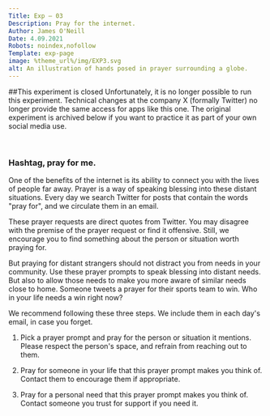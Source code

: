 ```yaml
---
Title: Exp — 03
Description: Pray for the internet.
Author: James O'Neill
Date: 4.09.2021
Robots: noindex,nofollow
Template: exp-page
image: %theme_url%/img/EXP3.svg
alt: An illustration of hands posed in prayer surrounding a globe.
---
```


##This experiment is closed
Unfortunately, it is no longer possible to run this experiment. Technical changes at the company X (formally Twitter) no longer provide the same access for apps like this one. The original experiment is archived below if you want to practice it as part of your own social media use. 

<br> 

### Hashtag, pray for me.  

One of the benefits of the internet is its ability to connect you with the lives of people far away. Prayer is a way of speaking blessing into these distant situations. Every day we search Twitter for posts that contain the words "pray for", and we circulate them in an email.

These prayer requests are direct quotes from Twitter. You may disagree with the premise of the prayer request or find it offensive. Still, we encourage you to find something about the person or situation worth praying for.

But praying for distant strangers should not distract you from needs in your community. Use these prayer prompts to speak blessing into distant needs. But also to allow those needs to make you more aware of similar needs close to home. Someone tweets a prayer for their sports team to win. Who in your life needs a win right now?

We recommend following these three steps. We include them in each day's email, in case you forget.

1. Pick a prayer prompt and pray for the person or situation it mentions. Please respect the person's space, and refrain from reaching out to them.

2. Pray for someone in your life that this prayer prompt makes you think of. Contact them to encourage them if appropriate.

3. Pray for a personal need that this prayer prompt makes you think of. Contact someone you trust for support if you need it.
